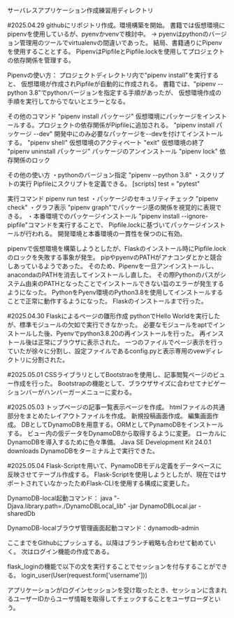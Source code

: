サーバレスアプリケーション作成練習用ディレクトリ

#2025.04.29
githubにリポジトリ作成。環境構築を開始。
書籍では仮想環境にpipenvを使用しているが、pyenvかvenvで検討中。
-> pyenvはpythonのバージョン管理用のツールでvirtualenvの間違いであった。
  結局、書籍通りにPipenvを使用することとする。
  PipenvはPipfileとPipfile.lockを使用してプロジェクトの依存関係を管理する。

Pipenvの使い方：
プロジェクトディレクトリ内で"pipenv install"を実行すると、
仮想環境が作成されPipfileが自動的に作成される。
書籍では、"pipenv --python 3.8"でpythonバージョンを指定する手順があったが、
仮想環境作成の手順を実行してからでないとエラーとなる。

その他のコマンド
"pipenv install パッケージ"   仮想環境にパッケージをインストールする。プロジェクトの依存関係がPipfileに追加される。
"pipenv install パッケージ --dev"  開発中にのみ必要なパッケージを--devを付けてインストールする。
"pipenv shell"  仮想環境のアクティベート
"exit"  仮想環境の終了
"pipenv uninstall パッケージ"  パッケージのアンインストール
"pipenv lock"  依存関係のロック

その他の使い方
・pythonのバージョン指定  "pipenv --python 3.8"
・スクリプトの実行  Pipfileにスクリプトを定義できる。
  [scripts]
  test = "pytest"
  
  実行コマンド
  pipenv run test
・パッケージのセキュリティチェック  "pipenv check"
・グラフ表示  "pipenv graph"でパッケージ感の関係を視覚的に表現できる。
・本番環境でのパッケージインストール  "pipenv install --ignore-pipfile"コマンドを実行することで、
Pipfile.lockに基づいてパッケージインストールが行われる。
開発環境と本番環境の一貫性を保つのに有効。

pipenvで仮想環境を構築しようとしたが、Flaskのインストール時にPipfile.lockのロックを失敗する事象が発生。
pipやpyenvのPATHがアナコンダとかと競合しあっているようであった。
そのため、Pipenvを一旦アンインストールし、anacondaのPATHを消去してインストールし直した。
その際Pythonのパスがシステム由来のPATHとなったことでインストールできない旨のエラーが発生するようになった。
PythonをPyenv環境のPython3.8を使用してインストールすることで正常に動作するようになった。
Flaskのインストールまで行った。



#2025.04.30
Flaskによるページの雛形作成
pythonでHello Worldを実行したが、標準モジュールの欠如で実行できなかった。
必要なモジュールをaptでインストールした後、Pyenvでpython3.8.20の再インストールを行った。
再インストール後は正常にブラウザに表示された。
一つのファイルでページ表示を行っていたが徐々に分割し、設定ファイルであるconfig.pyと表示専用のvewディレクトリに分割された。


#2025.05.01
CSSライブラリとしてBootstraoを使用し、記事閲覧ページのビュー作成を行った。
Bootstrapの機能として、ブラウザサイズに合わせてナビゲーションバーがハンバーガーメニューに変わる。


#2025.05.03
トップページの記事一覧表示ページを作成。
htmlファイルの共通部分をまとめたレイアウトファイルを作成。
新規投稿画面作成。
編集画面作成。
DBとしてDynamoDBを用意する。ORMとしてPynamoDBをインストールする。
ビュー内の仮データをDynamoDBから取得するように変更。
ローカルにDynamoDBを導入するために色々準備。
Java SE Development Kit 24.0.1 downloads
DynamoDBをターミナル上で実行できた。

#2025.05.04
Flask-Scriptを用いて、PynamoDBモデル定義をデータベースに反映させてテーブル作成する。
Flask-Scriptを使用しようとしたが、現在ではサポートされていなかったためFlask-CLIを使用する構成に変更した。

DynamoDB-local起動コマンド：
java "-Djava.library.path=./DynamoDBLocal_lib" -jar DynamoDBLocal.jar -sharedDb

DynamoDB-localブラウザ管理画面起動コマンド：dynamodb-admin

ここまでをGithubにプッシュする。以降はブランチ戦略も合わせて勧めていく。
次はログイン機能の作成である。

flask_loginの機能で以下の文を実行することでセッションを付与することができる。
login_user(User(request.form['username']))

アプリケーションがログインセッションを受け取ったとき、セッションに含まれるユーザーIDからユーザ情報を取得してチェックすることをユーザローダという。

